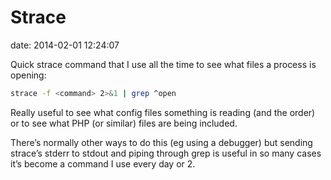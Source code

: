 # Strace

date:   2014-02-01 12:24:07

Quick strace command that I use all the time to see what files a process is opening:

```bash
strace -f <command> 2>&1 | grep ^open
```

Really useful to see what config files something is reading (and the order) or to see what PHP (or similar) files are being included.

There’s normally other ways to do this (eg using a debugger) but sending strace’s stderr to stdout and piping through grep is useful in so many cases it’s become a command I use every day or 2.
